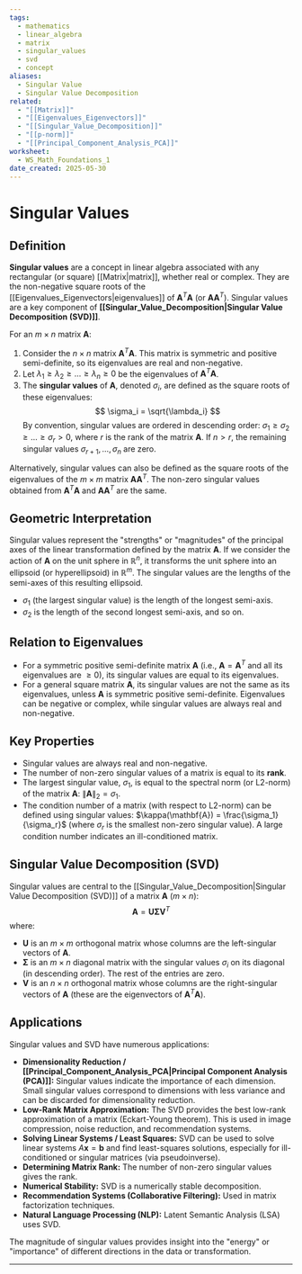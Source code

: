 ```yaml
---
tags:
  - mathematics
  - linear_algebra
  - matrix
  - singular_values
  - svd
  - concept
aliases:
  - Singular Value
  - Singular Value Decomposition
related:
  - "[[Matrix]]"
  - "[[Eigenvalues_Eigenvectors]]"
  - "[[Singular_Value_Decomposition]]"
  - "[[p-norm]]"
  - "[[Principal_Component_Analysis_PCA]]"
worksheet:
  - WS_Math_Foundations_1
date_created: 2025-05-30
---
```

# Singular Values

## Definition
**Singular values** are a concept in linear algebra associated with any rectangular (or square) [[Matrix|matrix]], whether real or complex. They are the non-negative square roots of the [[Eigenvalues_Eigenvectors|eigenvalues]] of $\mathbf{A}^T\mathbf{A}$ (or $\mathbf{A}\mathbf{A}^T$). Singular values are a key component of **[[Singular_Value_Decomposition|Singular Value Decomposition (SVD)]]**.

For an $m \times n$ matrix $\mathbf{A}$:
1.  Consider the $n \times n$ matrix $\mathbf{A}^T\mathbf{A}$. This matrix is symmetric and positive semi-definite, so its eigenvalues are real and non-negative.
2.  Let $\lambda_1 \ge \lambda_2 \ge \dots \ge \lambda_n \ge 0$ be the eigenvalues of $\mathbf{A}^T\mathbf{A}$.
3.  The **singular values** of $\mathbf{A}$, denoted $\sigma_i$, are defined as the square roots of these eigenvalues:
    $$ \sigma_i = \sqrt{\lambda_i} $$
    By convention, singular values are ordered in descending order: $\sigma_1 \ge \sigma_2 \ge \dots \ge \sigma_r > 0$, where $r$ is the rank of the matrix $\mathbf{A}$. If $n > r$, the remaining singular values $\sigma_{r+1}, \dots, \sigma_n$ are zero.

Alternatively, singular values can also be defined as the square roots of the eigenvalues of the $m \times m$ matrix $\mathbf{A}\mathbf{A}^T$. The non-zero singular values obtained from $\mathbf{A}^T\mathbf{A}$ and $\mathbf{A}\mathbf{A}^T$ are the same.

## Geometric Interpretation
Singular values represent the "strengths" or "magnitudes" of the principal axes of the linear transformation defined by the matrix $\mathbf{A}$.
If we consider the action of $\mathbf{A}$ on the unit sphere in $\mathbb{R}^n$, it transforms the unit sphere into an ellipsoid (or hyperellipsoid) in $\mathbb{R}^m$. The singular values are the lengths of the semi-axes of this resulting ellipsoid.
- $\sigma_1$ (the largest singular value) is the length of the longest semi-axis.
- $\sigma_2$ is the length of the second longest semi-axis, and so on.

## Relation to Eigenvalues
- For a symmetric positive semi-definite matrix $\mathbf{A}$ (i.e., $\mathbf{A} = \mathbf{A}^T$ and all its eigenvalues are $\ge 0$), its singular values are equal to its eigenvalues.
- For a general square matrix $\mathbf{A}$, its singular values are not the same as its eigenvalues, unless $\mathbf{A}$ is symmetric positive semi-definite. Eigenvalues can be negative or complex, while singular values are always real and non-negative.

## Key Properties
- Singular values are always real and non-negative.
- The number of non-zero singular values of a matrix is equal to its **rank**.
- The largest singular value, $\sigma_1$, is equal to the spectral norm (or L2-norm) of the matrix $\mathbf{A}$: $\|\mathbf{A}\|_2 = \sigma_1$.
- The condition number of a matrix (with respect to L2-norm) can be defined using singular values: $\kappa(\mathbf{A}) = \frac{\sigma_1}{\sigma_r}$ (where $\sigma_r$ is the smallest non-zero singular value). A large condition number indicates an ill-conditioned matrix.

## Singular Value Decomposition (SVD)
Singular values are central to the [[Singular_Value_Decomposition|Singular Value Decomposition (SVD)]] of a matrix $\mathbf{A}$ ($m \times n$):
$$ \mathbf{A} = \mathbf{U} \mathbf{\Sigma} \mathbf{V}^T $$
where:
- $\mathbf{U}$ is an $m \times m$ orthogonal matrix whose columns are the left-singular vectors of $\mathbf{A}$.
- $\mathbf{\Sigma}$ is an $m \times n$ diagonal matrix with the singular values $\sigma_i$ on its diagonal (in descending order). The rest of the entries are zero.
- $\mathbf{V}$ is an $n \times n$ orthogonal matrix whose columns are the right-singular vectors of $\mathbf{A}$ (these are the eigenvectors of $\mathbf{A}^T\mathbf{A}$).

## Applications
Singular values and SVD have numerous applications:
- **Dimensionality Reduction / [[Principal_Component_Analysis_PCA|Principal Component Analysis (PCA)]]:** Singular values indicate the importance of each dimension. Small singular values correspond to dimensions with less variance and can be discarded for dimensionality reduction.
- **Low-Rank Matrix Approximation:** The SVD provides the best low-rank approximation of a matrix (Eckart-Young theorem). This is used in image compression, noise reduction, and recommendation systems.
- **Solving Linear Systems / Least Squares:** SVD can be used to solve linear systems $A\mathbf{x}=\mathbf{b}$ and find least-squares solutions, especially for ill-conditioned or singular matrices (via pseudoinverse).
- **Determining Matrix Rank:** The number of non-zero singular values gives the rank.
- **Numerical Stability:** SVD is a numerically stable decomposition.
- **Recommendation Systems (Collaborative Filtering):** Used in matrix factorization techniques.
- **Natural Language Processing (NLP):** Latent Semantic Analysis (LSA) uses SVD.

The magnitude of singular values provides insight into the "energy" or "importance" of different directions in the data or transformation.

---